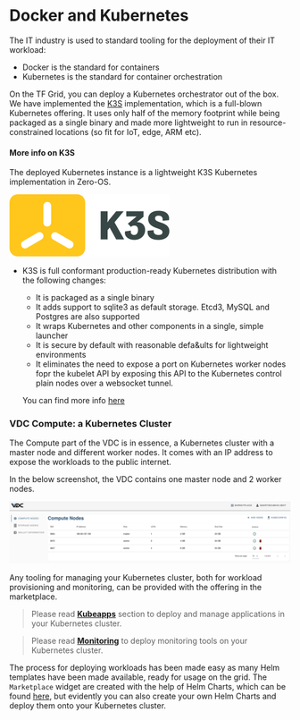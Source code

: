 # Docker and Kubernetes
<!-- TO DO geert
- intro: explain in short what is kubernetes cluster and how it relates to TF evdc Compute nodes. 
- intro: show when you upgrade a computer node, it means youre deploying kubernetes cluster. 
- explains the sizes of kubernetes cluster,  
- add link on how to add compute nodes at the end. (evdc_compute) -->

The IT industry is used to standard tooling for the deployment of their IT workload: 
- Docker is the standard for containers
- Kubernetes is the standard for container orchestration

On the TF Grid, you can deploy a Kubernetes orchestrator out of the box. We have implemented the [K3S](https://k3s.io) implementation, which is a full-blown Kubernetes offering.  It uses only half of the memory footprint while being packaged as a single binary and made more lightweight to run in resource-constrained locations (so fit for IoT, edge, ARM etc). 

#### More info on K3S 

The deployed Kubernetes instance is a lightweight K3S Kubernetes implementation in Zero-OS.

  ![](img/evdck3slogo.png ':size=200')

- K3S is full conformant production-ready Kubernetes distribution with the following changes:   
   - It is packaged as a single binary
   - It adds support to sqlite3 as default storage. Etcd3, MySQL and Postgres are also supported
   - It wraps Kubernetes and other components in a single, simple launcher
   - It is secure by default with reasonable defa&ults for lightweight environments
   - It eliminates the need to expose a port on Kubernetes worker nodes fopr the kubelet API by exposing this API to the Kubernetes control plain nodes over a websocket tunnel. 
   
   You can find more info [here](https://github.com/rancher/k3s)
   
### VDC Compute: a Kubernetes Cluster

The Compute part of the VDC is in essence, a Kubernetes cluster with a master node and different worker nodes. It comes with an IP address to expose the workloads to the public internet. 

In the below screenshot, the VDC contains one master node and 2 worker nodes. 

![](img/evdc_compute_nodes.png)

Any tooling for managing your Kubernetes cluster, both for workload provisioning and monitoring, can be provided with the offering in the marketplace. 

> Please read [__Kubeapps__](evdc_kubeapps) section to deploy and manage applications in your Kubernetes cluster. 

> Please read [__Monitoring__](evdc_monitoring_k8s) to deploy monitoring tools on your Kubernetes cluster. 

The process for deploying workloads has been made easy as many Helm templates have been made available, ready for usage on the grid. The `Marketplace` widget are created with the help of Helm Charts, which can be found [here](https://github.com/threefoldtech/vdc-solutions-charts), but evidently you can also create your own Helm Charts and deploy them onto your Kubernetes cluster. 
